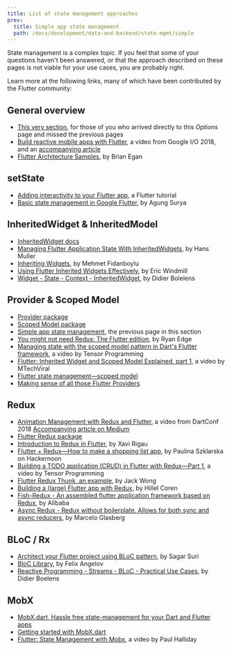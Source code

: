 ```yaml
---
title: List of state management approaches
prev:
  title: Simple app state management
  path: /docs/development/data-and-backend/state-mgmt/simple
---
```


State management is a complex topic. If you feel that some of your questions
haven't been answered, or that the approach described on these pages is not
viable for your use cases, you are probably right.

Learn more at the following links, many of which have been contributed by the
Flutter community:

## General overview

- [This very section], for those of you who arrived directly to this _Options_
  page and missed the previous pages
- [Build reactive mobile apps with Flutter], a video from Google I/O 2018, and
  an [accompanying article]
- [Flutter Architecture Samples], by Brian Egan

## setState

- [Adding interactivity to your Flutter app], a Flutter tutorial
- [Basic state management in Google Flutter], by Agung Surya

## InheritedWidget &amp; InheritedModel

- [InheritedWidget docs]
- [Managing Flutter Application State With InheritedWidgets], by Hans Muller
- [Inheriting Widgets], by Mehmet Fidanboylu
- [Using Flutter Inherited Widgets Effectively], by Eric Windmill
- [Widget - State - Context - InheritedWidget], by Didier Bolelens

## Provider &amp; Scoped Model

- [Provider package]
- [Scoped Model package]
- [Simple app state management], the previous page in this section
- [You might not need Redux: The Flutter edition], by Ryan Edge
- [Managing state with the scoped model pattern in Dart's Flutter framework], a
  video by Tensor Programming
- [Flutter: Inherited Widget and Scoped Model Explained, part 1], a video by
  MTechViral
- [Flutter state management&mdash;scoped model]
- [Making sense of all those Flutter Providers]

## Redux

- [Animation Management with Redux and Flutter], a video from DartConf 2018
  [Accompanying article on Medium]
- [Flutter Redux package]
- [Introduction to Redux in Flutter], by Xavi Rigau
- [Flutter + Redux&mdash;How to make a shopping list app], by Paulina Szklarska
  on Hackernoon
- [Building a TODO application (CRUD) in Flutter with Redux&mdash;Part 1], a
  video by Tensor Programming
- [Flutter Redux Thunk, an example], by Jack Wong
- [Building a (large) Flutter app with Redux], by Hillel Coren
- [Fish-Redux - An assembled flutter application framework based on Redux], by
  Alibaba
- [Async Redux - Redux without boilerplate. Allows for both sync and async
  reducers], by Marcelo Glasberg

## BLoC / Rx

- [Architect your Flutter project using BLoC pattern], by Sagar Suri
- [BloC Library], by Felix Angelov
- [Reactive Programming - Streams - BLoC - Practical Use Cases], by Didier
  Boelens

## MobX

- [MobX.dart, Hassle free state-management for your Dart and Flutter apps]
- [Getting started with MobX.dart]
- [Flutter: State Management with Mobx], a video by Paul Halliday

[adding interactivity to your flutter app]: /docs/development/ui/interactive
[accompanying article]:
  {{site.flutter-medium}}/build-reactive-mobile-apps-in-flutter-companion-article-13950959e381
[accompanying article on medium]:
  {{site.flutter-medium}}/animation-management-with-flutter-and-flux-redux-94729e6585fa
[animation management with redux and flutter]:
  https://www.youtube.com/watch?v=9ZkLtr0Fbgk
[architect your flutter project using bloc pattern]:
  {{site.medium}}/flutterpub/architecting-your-flutter-project-bd04e144a8f1
[async redux - redux without boilerplate. allows for both sync and async reducers]:
  {{site.pub}}/packages/async_redux/
[basic state management in google flutter]:
  {{site.medium}}/@agungsurya/basic-state-management-in-google-flutter-6ee73608f96d
[bloc library]: https://felangel.github.io/bloc
[build reactive mobile apps with flutter]:
  https://www.youtube.com/watch?v=RS36gBEp8OI&feature=youtu.be
[building a (large) flutter app with redux]:
  https://hillelcoren.com/2018/06/01/building-a-large-flutter-app-with-redux/
[building a todo application (crud) in flutter with redux&mdash;part 1]:
  https://www.youtube.com/watch?v=Wj216eSBBWs
[fish-redux - an assembled flutter application framework based on redux]:
  {{site.github}}/alibaba/fish-redux/
[flutter architecture samples]: http://fluttersamples.com/
[flutter: inherited widget and scoped model explained, part 1]:
  https://www.youtube.com/watch?v=j-27MZwRbFw
[flutter: state management with mobx]:
  https://www.youtube.com/watch?v=p-MUBLOEkCs
[flutter redux package]: {{site.pub-pkg}}/flutter_redux
[flutter redux thunk, an example]:
  {{site.medium}}/flutterpub/flutter-redux-thunk-27c2f2b80a3b
[flutter + redux&mdash;how to make a shopping list app]:
  https://hackernoon.com/flutter-redux-how-to-make-shopping-list-app-1cd315e79b65
[flutter state management&mdash;scoped model]:
  https://www.youtube.com/watch?v=Oql5bU-Uvso
[getting started with mobx.dart]: https://mobx.pub/getting-started
[inheritedwidget docs]: {{site.api}}/flutter/widgets/InheritedWidget-class.html
[inheriting widgets]:
  {{site.medium}}/@mehmetf_71205/inheriting-widgets-b7ac56dbbeb1
[introduction to redux in flutter]:
  https://blog.novoda.com/introduction-to-redux-in-flutter/
[making sense of all those flutter providers]:
  {{site.medium}}/flutter-community/making-sense-all-of-those-flutter-providers-e842e18f45dd
[managing flutter application state with inheritedwidgets]:
  {{site.flutter-medium}}/managing-flutter-application-state-with-inheritedwidgets-1140452befe1
[managing state with the scoped model pattern in dart's flutter framework]:
  https://www.youtube.com/watch?v=-MCeWP3rgI0
[mobx.dart, hassle free state-management for your dart and flutter apps]:
  {{site.github}}/mobxjs/mobx.dart
[provider package]: {{site.pub-pkg}}/provider
[reactive programming - streams - bloc - practical use cases]:
  https://www.didierboelens.com/2018/12/reactive-programming---streams---bloc---practical-use-cases
[scoped model package]: {{site.pub-pkg}}/scoped_model
[simple app state management]:
  /docs/development/data-and-backend/state-mgmt/simple
[this very section]: /docs/development/data-and-backend/state-mgmt/intro
[using flutter inherited widgets effectively]:
  https://ericwindmill.com/articles/inherited_widget/
[widget - state - context - inheritedwidget]:
  https://www.didierboelens.com/2018/06/widget---state---context---inheritedwidget/
[you might not need redux: the flutter edition]:
  https://proandroiddev.com/you-might-not-need-redux-the-flutter-edition-9c11eba006d7
